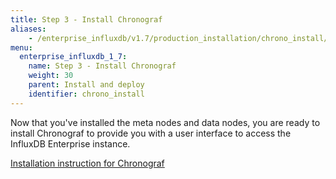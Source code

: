 ```yaml
---
title: Step 3 - Install Chronograf
aliases:
    - /enterprise_influxdb/v1.7/production_installation/chrono_install/
menu:
  enterprise_influxdb_1_7:
    name: Step 3 - Install Chronograf
    weight: 30
    parent: Install and deploy
    identifier: chrono_install
---
```


Now that you've installed the meta nodes and data nodes, you are ready to install Chronograf
to provide you with a user interface to access the InfluxDB Enterprise instance.

[Installation instruction for Chronograf](/chronograf/latest/introduction/installation/)
